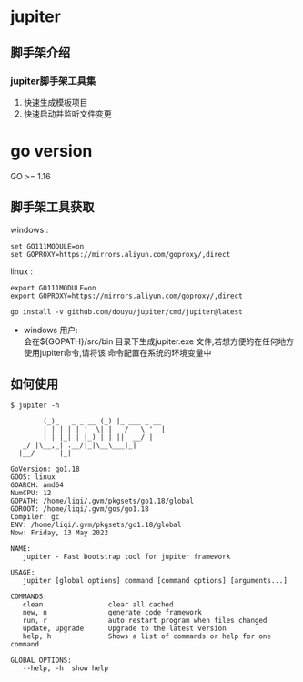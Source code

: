 # jupiter

## 脚手架介绍

### jupiter脚手架工具集

1. 快速生成模板项目
2. 快速启动并监听文件变更

# go version

 GO >= 1.16

## 脚手架工具获取

windows :  

```shell script
set GO111MODULE=on
set GOPROXY=https://mirrors.aliyun.com/goproxy/,direct
```

linux :  

```shell script
export GO111MODULE=on
export GOPROXY=https://mirrors.aliyun.com/goproxy/,direct
```

`go install -v github.com/douyu/jupiter/cmd/jupiter@latest`

* windows 用户:  
  会在${GOPATH}/src/bin 目录下生成jupiter.exe 文件,若想方便的在任何地方使用jupiter命令,请将该
  命令配置在系统的环境变量中

## 如何使用

```
$ jupiter -h
                                     
        (_)_   _ _ __ (_) |_ ___ _ __
        | | | | | '_ \| | __/ _ \ '__|
        | | |_| | |_) | | ||  __/ |
   _/ |\__,_| .__/|_|\__\___|_|
  |__/      |_|   
                                                           
GoVersion: go1.18
GOOS: linux
GOARCH: amd64
NumCPU: 12
GOPATH: /home/liqi/.gvm/pkgsets/go1.18/global
GOROOT: /home/liqi/.gvm/gos/go1.18
Compiler: gc
ENV: /home/liqi/.gvm/pkgsets/go1.18/global
Now: Friday, 13 May 2022

NAME:
   jupiter - Fast bootstrap tool for jupiter framework

USAGE:
   jupiter [global options] command [command options] [arguments...]

COMMANDS:
   clean                clear all cached
   new, n               generate code framework
   run, r               auto restart program when files changed
   update, upgrade      Upgrade to the latest version
   help, h              Shows a list of commands or help for one command

GLOBAL OPTIONS:
   --help, -h  show help
```
